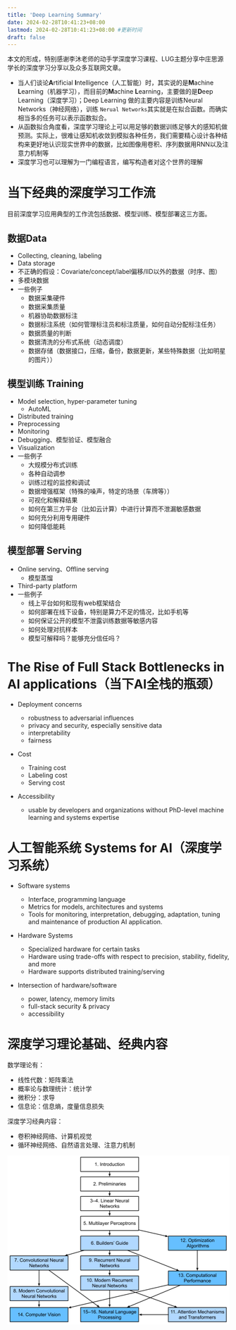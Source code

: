 ```yaml
---
title: 'Deep Learning Summary'
date: 2024-02-28T10:41:23+08:00
lastmod: 2024-02-28T10:41:23+08:00 #更新时间
draft: false
---
```


本文的形成，特别感谢李沐老师的动手学深度学习课程、LUG主题分享中庄思源学长的深度学习分享以及众多互联网文章。

* 当人们谈论**A**rtificial **I**ntelligence（人工智能）时，其实说的是**M**achine **L**earning（机器学习），而目前的**M**achine **L**earning，主要做的是**D**eep Learning（深度学习）；Deep Learning 做的主要内容是训练Neural Networks（神经网络），训练 `Nerual Networks`其实就是在拟合函数。而确实相当多的任务可以表示函数拟合。
* 从函数拟合角度看，深度学习理论上可以用足够的数据训练足够大的感知机做预测。实际上，很难让感知机收敛到模拟各种任务，我们需要精心设计各种结构来更好地认识现实世界中的数据，比如图像用卷积、序列数据用RNN以及注意力机制等
* 深度学习也可以理解为一门编程语言，编写构造者对这个世界的理解

# 当下经典的深度学习工作流

目前深度学习应用典型的工作流包括数据、模型训练、模型部署这三方面。

## 数据Data

- Collecting, cleaning, labeling
- Data storage
- 不正确的假设：Covariate/concept/label偏移/IID以外的数据（时序、图）
- 多模块数据
- 一些例子
  - 数据采集硬件
  - 数据采集质量
  - 机器协助数据标注
  - 数据标注系统（如何管理标注员和标注质量，如何自动分配标注任务）
  - 数据质量的判断
  - 数据清洗的分布式系统（动态调度）
  - 数据存储（数据接口，压缩，备份，数据更新，某些特殊数据（比如明星的图片））

## 模型训练 Training

- Model selection, hyper-parameter tuning
  - AutoML
- Distributed training
- Preprocessing
- Monitoring
- Debugging、模型验证、模型融合
- Visualization
- 一些例子
  - 大规模分布式训练
  - 各种自动调参
  - 训练过程的监控和调试
  - 数据增强框架（特殊的噪声，特定的场景（车牌等））
  - 可视化和解释结果
  - 如何在第三方平台（比如云计算）中进行计算而不泄漏敏感数据
  - 如何充分利用专用硬件
  - 如何降低能耗

## 模型部署 Serving

- Online serving、Offline serving
  - 模型蒸馏
- Third-party platform
- 一些例子
  - 线上平台如何和现有web框架结合
  - 如何部署在线下设备，特别是算力不足的情况，比如手机等
  - 如何保证公开的模型不泄露训练数据等敏感内容
  - 如何处理对抗样本
  - 模型可解释吗？能够充分信任吗？

# The Rise of Full Stack Bottlenecks in AI applications（当下AI全栈的瓶颈）

* Deployment concerns

  * robustness to adversarial influences
  * privacy and security, especially sensitive data
  * interpretability
  * fairness
* Cost

  - Training cost
  - Labeling cost
  - Serving cost
* Accessibility

  - usable by developers and organizations without PhD-level machine learning and systems expertise

# 人工智能系统 Systems for AI（深度学习系统）

* Software systems

  - Interface, programming language
  - Metrics for models, architectures and systems
  - Tools for monitoring, interpretation, debugging, adaptation, tuning and maintenance of production AI application.
* Hardware Systems

  - Specialized hardware for certain tasks
  - Hardware using trade-offs with respect to precision, stability, fidelity, and more
  - Hardware supports distributed training/serving
* Intersection of hardware/software

  * power, latency, memory limits
  * full-stack security & privacy
  * accessibility

# 深度学习理论基础、经典内容

数学理论有：

* 线性代数：矩阵乘法
* 概率论与数理统计：统计学
* 微积分：求导
* 信息论：信息熵，度量信息损失

深度学习经典内容：

* 卷积神经网络、计算机视觉
* 循环神经网络、自然语言处理、注意力机制

![image-20240228105459443](deeplearningSummary.assets/image-20240228105459443.png)
